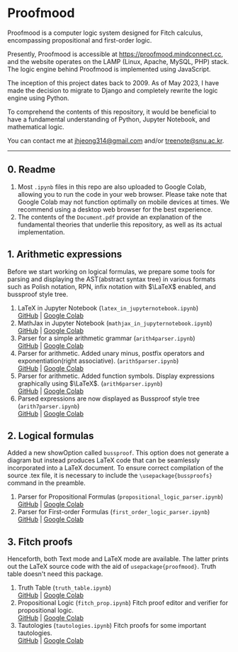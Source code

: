 # Proofmood


Proofmood is a computer logic system designed for Fitch calculus, encompassing propositional and first-order logic.

Presently, Proofmood is accessible at https://proofmood.mindconnect.cc, and the website operates on the LAMP (Linux, Apache, MySQL, PHP) stack. The logic engine behind Proofmood is implemented using JavaScript.

The inception of this project dates back to 2009. As of May 2023, I have made the decision to migrate to Django and completely rewrite the logic engine using Python.

To comprehend the contents of this repository, it would be beneficial to have a fundamental understanding of Python, Jupyter Notebook, and mathematical logic.

You can contact me at jhjeong314@gmail.com and/or treenote@snu.ac.kr.

---

## 0. Readme

1. Most `.ipynb` files in this repo are also uploaded to Google Colab, allowing you to run the code in your web browser. Please take note that Google Colab may not function optimally on mobile devices at times. We recommend using a desktop web browser for the best experience.
1. The contents of the `Document.pdf` provide an explanation of the fundamental theories that underlie this repository, as well as its actual implementation.

## 1. Arithmetic expressions

Before we start working on logical formulas, we prepare some tools for parsing and displaying the AST(abstract syntax tree) in various formats such as Polish notation, RPN, infix notation with $\LaTeX$ enabled, and bussproof style tree.

1. LaTeX in Jupyter Notebook (`latex_in_jupyternotebook.ipynb`)  
  [GitHub](./tests/latex_in_jupyternotebook.ipynb) | [Google Colab](https://colab.research.google.com/drive/1JRn8m4_t77R-gJqjFSXiKaikWcDMQAnS?usp=sharing)
1. MathJax in Jupyter Notebook (`mathjax_in_jupyternotebook.ipynb`)  
  [GitHub](./tests/mathjax_in_jupyternotebook.ipynb) | [Google Colab](https://colab.research.google.com/drive/1rywvvBl6WIMHzCdW-HeH69kbf9XYjxCW?usp=sharing)
1. Parser for a simple arithmetic grammar (`arith4parser.ipynb`)  
  [GitHub](./attic/arith4parser.ipynb) | [Google Colab](https://colab.research.google.com/drive/1vpzjogSZi-QOx0QnBOxgPPFZkEJVKU1b?usp=sharing)
1. Parser for arithmetic. Added unary minus, postfix operators and exponentiation(right associative). (`arith5parser.ipynb`)  
  [GitHub](./attic/arith5parser.ipynb) | [Google Colab](https://colab.research.google.com/drive/18niproAYizRP6BzWXYsCK6wGc0GJse1U?usp=sharing)
1. Parser for arithmetic. Added function symbols. Display expressions graphically using $\LaTeX$. (`arith6parser.ipynb`)  
  [GitHub](./attic/arith6parser.ipynb) | [Google Colab](https://colab.research.google.com/drive/1eAV9i2jEN39hfL7RbOsKnIW7qi-YveJa?usp=sharing)
1. Parsed expressions are now displayed as Bussproof style tree (`arith7parser.ipynb`)  
  [GitHub](./attic/arith7parser.ipynb) | [Google Colab](https://colab.research.google.com/drive/1Rv_vqzg8BtrmRfc16FwVsPYh3zNR07LE?usp=sharing)

## 2. Logical formulas

Added a new showOption called `bussproof`. This option does not generate a diagram but instead produces LaTeX code that can be seamlessly incorporated into a LaTeX document. 
To ensure correct compilation of the source .tex file, it is necessary to include the `\usepackage{bussproofs}` command in the preamble.

1. Parser for Propositional Formulas (`propositional_logic_parser.ipynb`)  
  [GitHub](./logical_formulas/propositional_logic_parser.ipynb) | [Google Colab](https://colab.research.google.com/drive/1G4jS1WhPSuLveu1V8ga5j857Bz9-9ZZY?usp=sharing)
1. Parser for First-order Formulas (`first_order_logic_parser.ipynb`)  
  [GitHub](./logical_formulas/first_order_logic_parser.ipynb) | [Google Colab](https://colab.research.google.com/drive/17xmiho3-Hf0bveFaIIvTe2Dr_8VC2V93?usp=sharing)

## 3. Fitch proofs

Henceforth, both Text mode and LaTeX mode are available.  The latter prints out the LaTeX source code with the aid of `usepackage{proofmood}`.  Truth table doesn't need this package.

1. Truth Table (`truth_table.ipynb`)  
[GitHub](./logical_formulas/truth_table.ipynb) | [Google Colab](https://colab.research.google.com/drive/1_CK9IwWhMy4DkOSCYxjeD5YkQyaiQyaw?usp=sharing)
1. Propositional Logic (`fitch_prop.ipynb`) Fitch proof editor and verifier for propositional logic.  
[GitHub](./proofs/fitch_prop.ipynb) | [Google Colab](https://colab.research.google.com/drive/1RjmIWlpfpVbrR4ijKEqMdlhSs5q3shBU?usp=sharing)
1. Tautologies (`tautologies.ipynb`) Fitch proofs for some important tautologies.  
[GitHub](./proofs/tautologies.ipynb) | [Google Colab](https://colab.research.google.com/drive/1k4-uz5QScpRPnUW0GE8-kztemDTNh47M?usp=sharing)